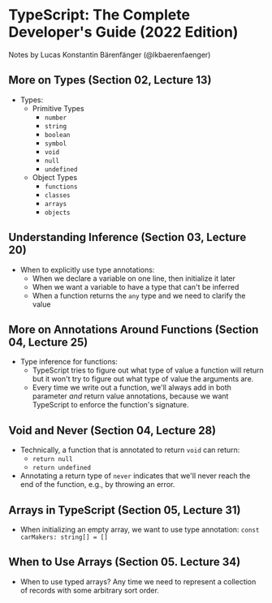 # TypeScript: The Complete Developer's Guide (2022 Edition)

Notes by Lucas Konstantin Bärenfänger (@lkbaerenfaenger)

## More on Types (Section 02, Lecture 13)

- Types:
  - Primitive Types
    - `number`
    - `string`
    - `boolean`
    - `symbol`
    - `void`
    - `null`
    - `undefined`
  - Object Types
    - `functions`
    - `classes`
    - `arrays`
    - `objects`

## Understanding Inference (Section 03, Lecture 20)

- When to explicitly use type annotations:
  - When we declare a variable on one line, then initialize it later
  - When we want a variable to have a type that can't be inferred
  - When a function returns the `any` type and we need to clarify the value

## More on Annotations Around Functions (Section 04, Lecture 25)

- Type inference for functions:
  - TypeScript tries to figure out what type of value a function will return but it won't try to figure out what type of value the arguments are.
  - Every time we write out a function, we'll always add in both parameter _and_ return value annotations, because we want TypeScript to enforce the function's signature.

## Void and Never (Section 04, Lecture 28)

- Technically, a function that is annotated to return `void` can return:
  - `return null`
  - `return undefined`
- Annotating a return type of `never` indicates that we'll never reach the end of the function, e.g., by throwing an error.

## Arrays in TypeScript (Section 05, Lecture 31)

- When initializing an empty array, we want to use type annotation: `const carMakers: string[] = []`

## When to Use Arrays (Section 05. Lecture 34)

- When to use typed arrays? Any time we need to represent a collection of records with some arbitrary sort order.
